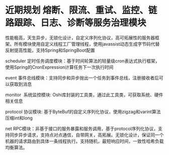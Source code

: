 # 近期规划  熔断、限流、重试、监控、链路跟踪、日志、诊断等服务治理模块
性能极高，天生异步，无锁化设计，自定义序列化协议，高可拓展性的服务器框架。所有模块使用自定义线程工厂管理线程，使用javassist动态生成字节码代替反射提高性能，支持Spring和SpringBoot配置

scheduler 定时任务调度模块：基于时间轮算法的轻量级cron表达式执行框架，使用Spring的CronExpression计算任务下一次执行时间

event 事件总线模块：支持同步和异步抛出一个任务到事件总线，注册接收者后可以获取到消息

monitor  系统监控模块: Oshi库封装的工具类，通过此工具类，可获取系统、硬件相关信息

protocol 协议模块: 基于ByteBuf的自定义序列化协议，使用zigzag和varint算法压缩int和long

net RPC模块：非基于接口的服务暴露和服务调用，基于protocol序列化协议，支持同步异步请求，支持点对点通信，自带网关，高拓展。无锁化设计，保证同一个机器的请求路由到具体一条线程执行。支持随机，最短响应时间，一致性哈希负载均衡算法。



